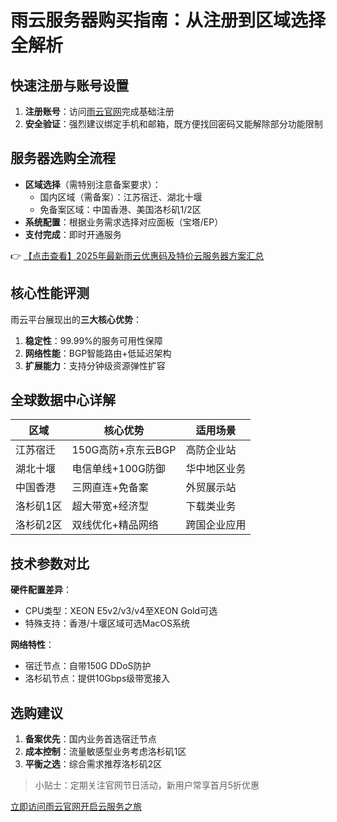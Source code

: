 # 雨云服务器购买指南：从注册到区域选择全解析

## 快速注册与账号设置
1. **注册账号**：访问[雨云官网](https://bit.ly/RainYun)完成基础注册
2. **安全验证**：强烈建议绑定手机和邮箱，既方便找回密码又能解除部分功能限制

## 服务器选购全流程
- **区域选择**（需特别注意备案要求）：
  - 国内区域（需备案）：江苏宿迁、湖北十堰
  - 免备案区域：中国香港、美国洛杉矶1/2区
- **系统配置**：根据业务需求选择对应面板（宝塔/EP）
- **支付完成**：即时开通服务

👉 [【点击查看】2025年最新雨云优惠码及特价云服务器方案汇总](https://bit.ly/RainYun)

## 核心性能评测
雨云平台展现出的**三大核心优势**：
1. **稳定性**：99.99%的服务可用性保障
2. **网络性能**：BGP智能路由+低延迟架构
3. **扩展能力**：支持分钟级资源弹性扩容

## 全球数据中心详解
| 区域        | 核心优势                  | 适用场景                |
|-------------|--------------------------|-------------------------|
| 江苏宿迁    | 150G高防+京东云BGP       | 高防企业站             |
| 湖北十堰    | 电信单线+100G防御         | 华中地区业务           |
| 中国香港    | 三网直连+免备案          | 外贸展示站             |
| 洛杉矶1区   | 超大带宽+经济型          | 下载类业务             |
| 洛杉矶2区   | 双线优化+精品网络        | 跨国企业应用           |

## 技术参数对比
**硬件配置差异**：
- CPU类型：XEON E5v2/v3/v4至XEON Gold可选
- 特殊支持：香港/十堰区域可选MacOS系统

**网络特性**：
- 宿迁节点：自带150G DDoS防护
- 洛杉矶节点：提供10Gbps级带宽接入

## 选购建议
1. **备案优先**：国内业务首选宿迁节点
2. **成本控制**：流量敏感型业务考虑洛杉矶1区
3. **平衡之选**：综合需求推荐洛杉矶2区

> 小贴士：定期关注官网节日活动，新用户常享首月5折优惠

[立即访问雨云官网开启云服务之旅](https://bit.ly/RainYun)